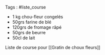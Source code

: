 Tags : #liste_course

- 1 kg chou-fleur congelés 
- 50grs farine de blé
- 120grs de fromage râpé 
- 50grs de beurre
- 50cl de lait 

Liste de course pour [[Gratin de choux fleurs]]